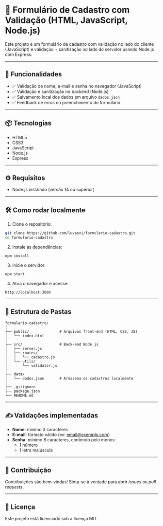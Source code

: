 # 📝 Formulário de Cadastro com Validação (HTML, JavaScript, Node.js)

Este projeto é um formulário de cadastro com validação no lado do cliente (JavaScript) e validação + sanitização no lado do servidor usando Node.js com Express.

---

## 🚀 Funcionalidades

- ✅ Validação de nome, e-mail e senha no navegador (JavaScript)
- ✅ Validação e sanitização no backend (Node.js)
- ✅ Salvamento local dos dados em arquivo `dados.json`
- ✅ Feedback de erros no preenchimento do formulário

---

## 📦 Tecnologias

- HTML5
- CSS3
- JavaScript
- Node.js
- Express

---

## ⚙️ Requisitos

- Node.js instalado (versão 14 ou superior)

---

## 🛠️ Como rodar localmente

1. Clone o repositório:

```bash
git clone https://github.com/luvasvi/formulario-cadastro.git
cd formulario-cadastro
```

2. Instale as dependências:

```bash
npm install
```

3. Inicie o servidor:

```bash
npm start
```

4. Abra o navegador e acesse:

```
http://localhost:3000
```

---

## 📁 Estrutura de Pastas

```
formulario-cadastro/
│
├── public/              # Arquivos front-end (HTML, CSS, JS)
│   └── index.html
│
├── src/                 # Back-end Node.js
│   ├── server.js
│   ├── routes/
│   │   └── cadastro.js
│   └── utils/
│       └── validator.js
│
├── data/
│   └── dados.json       # Armazena os cadastros localmente
│
├── .gitignore
├── package.json
└── README.md
```

---

## ✍️ Validações implementadas

- **Nome**: mínimo 3 caracteres
- **E-mail**: formato válido (ex: email@exemplo.com)
- **Senha**: mínimo 8 caracteres, contendo pelo menos:
  - 1 número
  - 1 letra maiúscula

---

## 🤝 Contribuição

Contribuições são bem-vindas! Sinta-se à vontade para abrir *issues* ou *pull requests*.

---

## 📄 Licença

Este projeto está licenciado sob a licença MIT.

